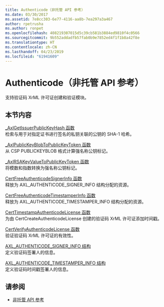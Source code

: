 ```yaml
---
title: Authenticode（非托管 API 参考）
ms.date: 03/30/2017
ms.assetid: 7e8cc303-6e77-4116-aa8b-7ea297a3a467
author: rpetrusha
ms.author: ronpet
ms.openlocfilehash: 408219307015d5c39cb581b3884ed9810f4c0566
ms.sourcegitcommit: 9b552addadfb57fab0b9e7852ed4f1f1b8a42f8e
ms.translationtype: HT
ms.contentlocale: zh-CN
ms.lasthandoff: 04/23/2019
ms.locfileid: "61941609"
---
```

# <a name="authenticode-unmanaged-api-reference"></a>Authenticode（非托管 API 参考）
支持验证码 XrML 许可证创建和验证模块。  
  
## <a name="in-this-section"></a>本节内容  
 [_AxlGetIssuerPublicKeyHash 函数](../../../../docs/framework/unmanaged-api/authenticode/axlgetissuerpublickeyhash-function.md)  
 检索与用于对指定证书进行签名的私钥关联的公钥的 SHA-1 哈希。  
  
 [_AxlPublicKeyBlobToPublicKeyToken 函数](../../../../docs/framework/unmanaged-api/authenticode/axlpublickeyblobtopublickeytoken-function.md)  
 从 CSP PUBLICKEYBLOB 格式计算强名称公钥标记。  
  
 [_AxlRSAKeyValueToPublicKeyToken 函数](../../../../docs/framework/unmanaged-api/authenticode/axlrsakeyvaluetopublickeytoken-function.md)  
 将模数和指数转换为强名称公钥标记。  
  
 [CertFreeAuthenticodeSignerInfo 函数](../../../../docs/framework/unmanaged-api/authenticode/certfreeauthenticodesignerinfo-function.md)  
 释放为 AXL_AUTHENTICODE_SIGNER_INFO 结构分配的资源。  
  
 [CertFreeAuthenticodeTimestamperInfo 函数](../../../../docs/framework/unmanaged-api/authenticode/certfreeauthenticodetimestamperinfo-function.md)  
 释放为 AXL_AUTHENTICODE_TIMESTAMPER_INFO 结构分配的资源。  
  
 [CertTimestampAuthenticodeLicense 函数](../../../../docs/framework/unmanaged-api/authenticode/certtimestampauthenticodelicense-function.md)  
 为由 CertCreateAuthenticodeLicense 创建的验证码 XrML 许可证添加时间戳。  
  
 [CertVerifyAuthenticodeLicense 函数](../../../../docs/framework/unmanaged-api/authenticode/certverifyauthenticodelicense-function.md)  
 验证验证码 XrML 许可证的有效性。  
  
 [AXL_AUTHENTICODE_SIGNER_INFO 结构](../../../../docs/framework/unmanaged-api/authenticode/axl-authenticode-signer-info-structure.md)  
 定义验证码签署人的信息。  
  
 [AXL_AUTHENTICODE_TIMESTAMPER_INFO 结构](../../../../docs/framework/unmanaged-api/authenticode/axl-authenticode-timestamper-info-structure.md)  
 定义验证码时间戳签署人的信息。  
  
## <a name="see-also"></a>请参阅

- [非托管 API 参考](../../../../docs/framework/unmanaged-api/index.md)
